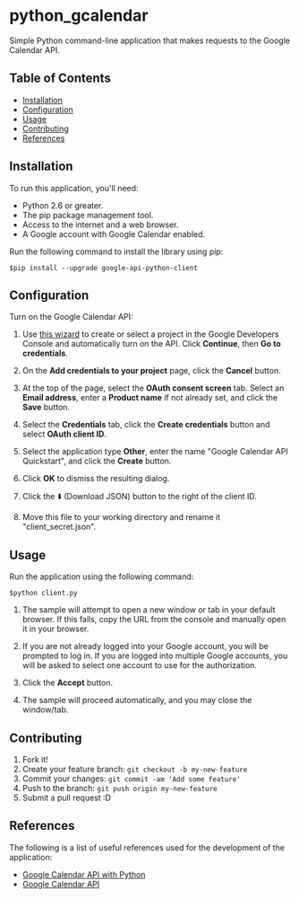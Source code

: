 # python_gcalendar
Simple Python command-line application that makes requests to the Google Calendar API.

## Table of Contents
 - [Installation](#installation)
 - [Configuration](#configuration)
 - [Usage](#usage)
 - [Contributing](#contributing)
 - [References](#references)

## Installation

To run this application, you'll need:

* Python 2.6 or greater.
* The pip package management tool.
* Access to the internet and a web browser.
* A Google account with Google Calendar enabled.

Run the following command to install the library using pip:
```shell
$pip install --upgrade google-api-python-client
```
## Configuration

Turn on the Google Calendar API:
1. Use [this wizard](https://console.developers.google.com/start/api?id=calendar) to create or select a project in the Google Developers Console and automatically turn on the API. Click **Continue**, then **Go to credentials**.

2. On the **Add credentials to your project** page, click the **Cancel** button.

3. At the top of the page, select the **OAuth consent screen** tab. Select an **Email address**, enter a **Product name** if not already set, and click the **Save** button.

4. Select the **Credentials** tab, click the **Create credentials** button and select **OAuth client ID**.

5. Select the application type **Other**, enter the name "Google Calendar API Quickstart", and click the **Create** button.

6. Click **OK** to dismiss the resulting dialog.

7. Click the :arrow_down: (Download JSON) button to the right of the client ID.

8. Move this file to your working directory and rename it "client_secret.json".

## Usage

Run the application using the following command:
```shell
$python client.py
```
1. The sample will attempt to open a new window or tab in your default browser. If this fails, copy the URL from the console and manually open it in your browser.

2. If you are not already logged into your Google account, you will be prompted to log in. If you are logged into multiple Google accounts, you will be asked to select one account to use for the authorization.
3. Click the **Accept** button.
4. The sample will proceed automatically, and you may close the window/tab.

## Contributing

1. Fork it!
2. Create your feature branch: `git checkout -b my-new-feature`
3. Commit your changes: `git commit -am 'Add some feature'`
4. Push to the branch: `git push origin my-new-feature`
5. Submit a pull request :D

## References

The following is a list of useful references used for the development of the application:
* [Google Calendar API with Python](https://developers.google.com/google-apps/calendar/quickstart/python)
* [Google Calendar API](https://developers.google.com/apis-explorer/#s/calendar/v3/)
